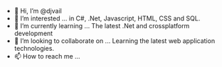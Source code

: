 - 👋 Hi, I’m @djvail
- 👀 I’m interested ... in C#, .Net, Javascript, HTML, CSS and SQL.
- 🌱 I’m currently learning ... The latest .Net and crossplatform development
- 💞️ I’m looking to collaborate on ... Learning the latest web application technologies.
- 📫 How to reach me ... 

<!---
djvail/djvail is a ✨ special ✨ repository because its `README.md` (this file) appears on your GitHub profile.
You can click the Preview link to take a look at your changes.
--->
